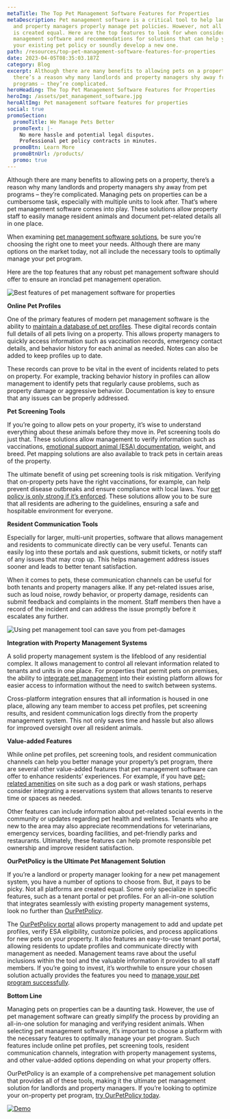 ```yaml
---
metaTitle: The Top Pet Management Software Features for Properties
metaDescription: Pet management software is a critical tool to help landlords
  and property managers properly manage pet policies. However, not all software
  is created equal. Here are the top features to look for when considering pet
  management software and recommendations for solutions that can help you amp up
  your existing pet policy or soundly develop a new one.
path: /resources/top-pet-management-software-features-for-properties
date: 2023-04-05T08:35:03.187Z
category: Blog
excerpt: Although there are many benefits to allowing pets on a property,
  there’s a reason why many landlords and property managers shy away from pet
  programs – they’re complicated.
heroHeading: The Top Pet Management Software Features for Properties
heroImg: /assets/pet_management_software.jpg
heroAltImg: Pet management software features for properties
social: true
promoSection:
  promoTitle: We Manage Pets Better
  promoText: |-
    No more hassle and potential legal disputes. 
    Professional pet policy contracts in minutes.
  promoBtn: Learn More
  promoBtnUrl: /products/
  promo: true
---
```

Although there are many benefits to allowing pets on a property, there’s a reason why many landlords and property managers shy away from pet programs – they’re complicated. Managing pets on properties can be a cumbersome task, especially with multiple units to look after. That’s where pet management software comes into play. These solutions allow property staff to easily manage resident animals and document pet-related details all in one place. 

When examining [pet management software solutions](https://landlordtech.com/resources/pet-management-platforms-are-worth-the-investment-here-is-why), be sure you’re choosing the right one to meet your needs. Although there are many options on the market today, not all include the necessary tools to optimally manage your pet program.

Here are the top features that any robust pet management software should offer to ensure an ironclad pet management operation.

![Best features of pet management software for properties](/assets/best_features_of_pet_management_tools.png)

**Online Pet Profiles**

One of the primary features of modern pet management software is the ability to [maintain a database of pet profiles](https://landlordtech.com/resources/new-pet-mapping-tool-feature-added-to-pet-management-platform-ourpetpolicy). These digital records contain full details of all pets living on a property. This allows property managers to quickly access information such as vaccination records, emergency contact details, and behavior history for each animal as needed. Notes can also be added to keep profiles up to date.  

These records can prove to be vital in the event of incidents related to pets on property. For example, tracking behavior history in profiles can allow management to identify pets that regularly cause problems, such as property damage or aggressive behavior. Documentation is key to ensure that any issues can be properly addressed.

**Pet Screening Tools**

If you’re going to allow pets on your property, it’s wise to understand everything about these animals before they move in. Pet screening tools do just that. These solutions allow management to verify information such as vaccinations, [emotional support animal (ESA) documentation](https://landlordtech.com/resources/the-opportunity-cost-of-not-verifying-tenant-esa-etters), weight, and breed. Pet mapping solutions are also available to track pets in certain areas of the property.

The ultimate benefit of using pet screening tools is risk mitigation. Verifying that on-property pets have the right vaccinations, for example, can help prevent disease outbreaks and ensure compliance with local laws. Your [pet policy is only strong if it’s enforced](https://landlordtech.com/resources/the-true-cost-of-having-a-bad-pet-policy). These solutions allow you to be sure that all residents are adhering to the guidelines, ensuring a safe and hospitable environment for everyone.

**Resident Communication Tools**

Especially for larger, multi-unit properties, software that allows management and residents to communicate directly can be very useful. Tenants can easily log into these portals and ask questions, submit tickets, or notify staff of any issues that may crop up. This helps management address issues sooner and leads to better tenant satisfaction.

When it comes to pets, these communication channels can be useful for both tenants and property managers alike. If any pet-related issues arise, such as loud noise, rowdy behavior, or property damage, residents can submit feedback and complaints in the moment. Staff members then have a record of the incident and can address the issue promptly before it escalates any further.

![Using pet management tool can save you from pet-damages](/assets/recommended_pet_management_software.png)

**Integration with Property Management Systems**

A solid property management system is the lifeblood of any residential complex. It allows management to control all relevant information related to tenants and units in one place. For properties that permit pets on premises, the ability to [integrate pet management](https://landlordtech.com/partners/) into their existing platform allows for easier access to information without the need to switch between systems.

Cross-platform integration ensures that all information is housed in one place, allowing any team member to access pet profiles, pet screening results, and resident communication logs directly from the property management system. This not only saves time and hassle but also allows for improved oversight over all resident animals.

**Value-added Features**

While online pet profiles, pet screening tools, and resident communication channels can help you better manage your property’s pet program, there are several other value-added features that pet management software can offer to enhance residents’ experiences. For example, if you have [pet-related amenities](https://landlordtech.com/resources/five-ways-to-keep-your-landscape-looking-great-when-you-have-pet-owning-tenants) on site such as a dog park or wash stations, perhaps consider integrating a reservations system that allows tenants to reserve time or spaces as needed.

Other features can include information about pet-related social events in the community or updates regarding pet health and wellness. Tenants who are new to the area may also appreciate recommendations for veterinarians, emergency services, boarding facilities, and pet-friendly parks and restaurants. Ultimately, these features can help promote responsible pet ownership and improve resident satisfaction.

**OurPetPolicy is the Ultimate Pet Management Solution** 

If you’re a landlord or property manager looking for a new pet management system, you have a number of options to choose from. But, it pays to be picky. Not all platforms are created equal. Some only specialize in specific features, such as a tenant portal or pet profiles. For an all-in-one solution that integrates seamlessly with existing property management systems, look no further than [OurPetPolicy](https://landlordtech.com/products).

The [OurPetPolicy portal](https://landlord.ourpetpolicy.com/) allows property management to add and update pet profiles, verify ESA eligibility, customize policies, and process applications for new pets on your property. It also features an easy-to-use tenant portal, allowing residents to update profiles and communicate directly with management as needed. Management teams rave about the useful inclusions within the tool and the valuable information it provides to all staff members. If you’re going to invest, it’s worthwhile to ensure your chosen solution actually provides the features you need to [manage your pet program successfully](https://landlordtech.com/resources/pet-management-in-properties).

**Bottom Line**

Managing pets on properties can be a daunting task. However, the use of pet management software can greatly simplify the process by providing an all-in-one solution for managing and verifying resident animals. When selecting pet management software, it’s important to choose a platform with the necessary features to optimally manage your pet program. Such features include online pet profiles, pet screening tools, resident communication channels, integration with property management systems, and other value-added options depending on what your property offers. 

OurPetPolicy is an example of a comprehensive pet management solution that provides all of these tools, making it the ultimate pet management solution for landlords and property managers. If you’re looking to optimize your on-property pet program, [try OurPetPolicy today](https://landlord.ourpetpolicy.com/sign-up).

[![Demo](/assets/property_owners_choice_ourpetpolicy.png "Demo")](https://landlordtech.com/request-demo/)